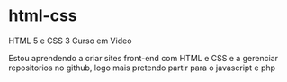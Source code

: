 # html-css
 HTML 5 e CSS 3 Curso em Video

 Estou aprendendo a criar sites front-end com HTML e CSS e a gerenciar repositorios no github, logo mais pretendo partir para o javascript e php
 